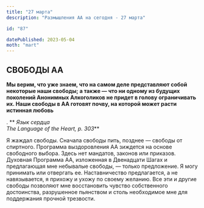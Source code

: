 ```yaml
---
title: "27 марта"
description: "Размышления АА на сегодня - 27 марта"

id: "87"

datePublished: 2023-05-04
moth: "mart"
---
```


## СВОБОДЫ АА

**Мы верим, что уже знаем, что на самом деле представляют собой некоторые наши
свободы; а также — что ни одному из будущих поколений Анонимных Алкоголиков не
придет в голову ограничивать их. Наши свободы в АА готовят почву, на которой
может расти истинная любовь**

. ** _Язык сердца  
The Language of the Heart, p. 303_**

Я жаждал свободы. Сначала свободы пить, позднее — свободы от спиртного.
Программа выздоровления АА зиждется на основе свободного выбора. Здесь нет
мандатов, законов или приказов. Духовная Программа АА, изложенная в Двенадцати
Шагах и предлагающая мне небывалые свободы, — только предложение. Я могу
принимать или отвергать ее. Наставничество предлагается, а не навязывается, я
прихожу и ухожу по своему желанию. Все эти и другие свободы позволяют мне
восстановить чувство собственного достоинства, разрушенное пьянством и столь
необходимое мне для поддержания прочной трезвости.
